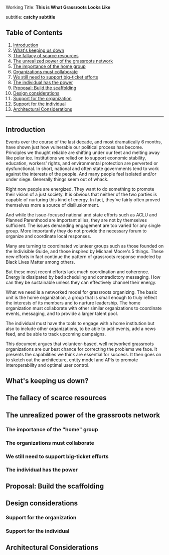 

Working Title: **This is What Grassroots Looks Like** 

subtitle: **catchy subtitle**

## Table of Contents
1.  [Introduction](#introduction)
1.  [What's keeping us down](#failures_of_top_down)
1.  [The fallacy of scarce resources](#fallacy_of_scarce_resources)
1.  [The unrealized power of the grassroots network](#grassroots_network)
1.  [The importance of the home group](#home_group)
  1.  [Organizations must collaborate](#org_collaboration)
  1.  [We still need to support big-ticket efforts](#consortium_model)      
1.  [The individual has the power](#individual)
1.  [Proposal: Build the scaffolding](#proposal)
1.  [Design considerations](#design)
  1.  [Support for the organization](#org_support)
  1.  [Support for the individual](#individua_support)
1.  [Architectural Considerations](#architecture)

------

## Introduction <a name = "introduction" />
Events over the course of the last decade, and most dramatically 6 months, have shown just how vulnerable our political process has become. Principles we thought reliable are shifting under our feet and melting away like polar ice. Institutions we relied on to support economic stability, education, workers' rights, and environmental protection are perverted or dysfunctional. In short, national and often state governments tend to work against the interests of the people. And many people feel isolated and/or under siege. Generally things seem out of whack.

 Right now people are energized. They want to do something to promote their vision of a just society. It is obvious that neither of the two parties is capable of nurturing this kind of energy. In fact, they've fairly often proved themselves more a source of disillusionment.

And while the issue-focused national and state efforts such as ACLU and Planned Parenthood are important allies, they are not by themselves sufficient. The issues demanding engagement are too varied for any single group. More importantly they do not provide the necessary forum to organize and coordinate local responses.

Many are turning to coordinated volunteer groups such as those founded on the Indivisible Guide, and those inspired by Michael Moore's 5 things. These new efforts in fact continue the pattern of grassroots response modeled by Black Lives Matter among others.

But these most recent efforts lack much coordination and coherence.  Energy is dissipated by bad scheduling and contradictory messaging. How can they be sustainable unless they can effectively channel their energy.

What we need is a networked model for grassroots organizing. The basic unit is the home organization, a group that is small enough to truly reflect the interests of its members and to nurture leadership. The home organization must collaborate with other similar organizations to coordinate events, messaging, and to provide a larger talent pool.

The individual must have the tools to engage with a home institution but also to include other organizations, to be able to add events, add a news feed, and be able to track upcoming campaigns.

This document argues that volunteer-based, well networked grassroots organizations are our best chance for correcting the problems we face. It presents the capabilities we think are essential for success. It then goes on to sketch out the architecture, entity model and APIs to promote interoperability and optimal user control.



## What's keeping us down? <a name = "failures_of_top_down" />


## The fallacy of scarce resources <a name = "fallacy_of_scarce_resources" />

## The unrealized power of the grassroots network <a name = "grassroots_network" />

### The importance of the "home" group <a name = "home_group" />

### The organizations must collaborate <a name = "org_collaboration" />

### We still need to support big-ticket efforts <a name = "consortium_model" />

### The individual has the power <a name = "individual" />

## Proposal: Build the scaffolding <a name = "proposal" />

## Design considerations <a name = "design" />

### Support for the organization <a name = "org_support" />

### Support for the individual <a name = "individual_support" />

## Architectural Considerations <a name = "architecture" />

